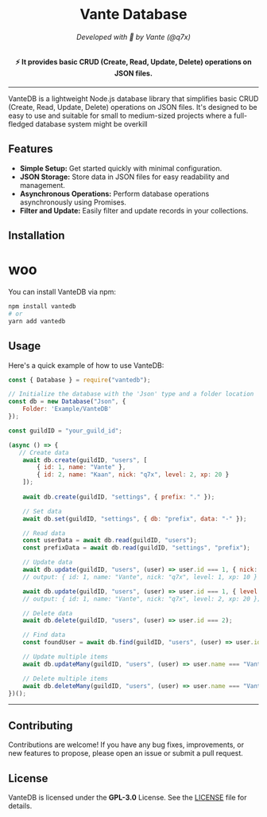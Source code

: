 <br/>
<h1 align="center">Vante Database</h1>
<h6 align="center">Developed with 💙 by Vante (@q7x)</h6>
<h4 align="center">⚡ It provides basic CRUD (Create, Read, Update, Delete) operations on JSON files.</h6>

---

VanteDB is a lightweight Node.js database library that simplifies basic CRUD (Create, Read, Update, Delete) operations on JSON files. It's designed to be easy to use and suitable for small to medium-sized projects where a full-fledged database system might be overkill

## Features

* **Simple Setup:** Get started quickly with minimal configuration.
* **JSON Storage:** Store data in JSON files for easy readability and management.
* **Asynchronous Operations:** Perform database operations asynchronously using Promises.
* **Filter and Update:** Easily filter and update records in your collections.

## Installation

# woo

You can install VanteDB via npm:
```bash
npm install vantedb
# or
yarn add vantedb
```

## Usage

Here's a quick example of how to use VanteDB:
```js
const { Database } = require("vantedb");

// Initialize the database with the 'Json' type and a folder location
const db = new Database("Json", {
    Folder: 'Example/VanteDB'
});

const guildID = "your_guild_id";

(async () => {
   // Create data
    await db.create(guildID, "users", [
        { id: 1, name: "Vante" },
        { id: 2, name: "Kaan", nick: "q7x", level: 2, xp: 20 }
    ]);
    
    await db.create(guildID, "settings", { prefix: "." });

    // Set data
    await db.set(guildID, "settings", { db: "prefix", data: "-" });

    // Read data
    const userData = await db.read(guildID, "users");
    const prefixData = await db.read(guildID, "settings", "prefix");

    // Update data
    await db.update(guildID, "users", (user) => user.id === 1, { nick: "q7x", level: 1, xp: 10 }, { apply: false });
    // output: { id: 1, name: "Vante", nick: "q7x", level: 1, xp: 10 }

    await db.update(guildID, "users", (user) => user.id === 1, { level: 1, xp: 10 }, { apply: true });
    // output: { id: 1, name: "Vante", nick: "q7x", level: 2, xp: 20 };

    // Delete data
    await db.delete(guildID, "users", (user) => user.id === 2);

    // Find data 
    const foundUser = await db.find(guildID, "users", (user) => user.id === 1);

    // Update multiple items
    await db.updateMany(guildID, "users", (user) => user.name === "Vante", { level: 1, xp: 10 }, { apply: false });

    // Delete multiple items
    await db.deleteMany(guildID, "users", (user) => user.name === "Vante");
})();
```

---

## Contributing

Contributions are welcome! If you have any bug fixes, improvements, or new features to propose, please open an issue or submit a pull request.


## License

VanteDB is licensed under the **GPL-3.0** License. See the [LICENSE](https://github.com/vante-dev/vantedb/blob/main/LICENSE) file for details.
